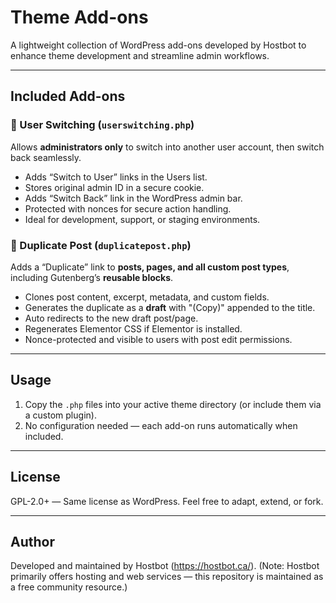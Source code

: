 # Theme Add-ons

A lightweight collection of WordPress add-ons developed by Hostbot to enhance theme development and streamline admin workflows.

---

## Included Add-ons

### 🔁 User Switching (`userswitching.php`)
Allows **administrators only** to switch into another user account, then switch back seamlessly.

- Adds “Switch to User” links in the Users list.
- Stores original admin ID in a secure cookie.
- Adds “Switch Back” link in the WordPress admin bar.
- Protected with nonces for secure action handling.
- Ideal for development, support, or staging environments.

### 📄 Duplicate Post (`duplicatepost.php`)
Adds a “Duplicate” link to **posts, pages, and all custom post types**, including Gutenberg’s **reusable blocks**.

- Clones post content, excerpt, metadata, and custom fields.
- Generates the duplicate as a **draft** with "(Copy)" appended to the title.
- Auto redirects to the new draft post/page.
- Regenerates Elementor CSS if Elementor is installed.
- Nonce-protected and visible to users with post edit permissions.

---

## Usage

1. Copy the `.php` files into your active theme directory (or include them via a custom plugin).
2. No configuration needed — each add-on runs automatically when included.

---

## License

GPL-2.0+ — Same license as WordPress. Feel free to adapt, extend, or fork.

---

## Author

Developed and maintained by Hostbot (https://hostbot.ca/).
(Note: Hostbot primarily offers hosting and web services — this repository is maintained as a free community resource.)

